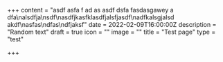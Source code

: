 +++
content = "asdf asfa f ad as asdf dsfa fasdasgawey a dfa\nalsdfja\nsdf\nasdfjkasfklasdfjalsfjasdf\nadfkalsgjalsd akdf\nasfas\ndfas\ndfjaksf"
date = 2022-02-09T16:00:00Z
description = "Random text"
draft = true
icon = ""
image = ""
title = "Test page"
type = "test"

+++
